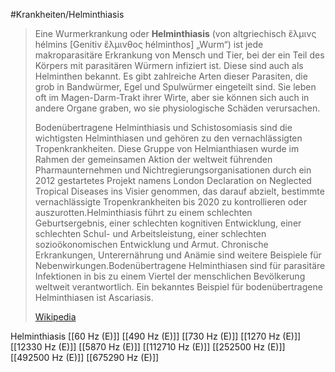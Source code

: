 #Krankheiten/Helminthiasis
> Eine Wurmerkrankung oder **Helminthiasis** (von altgriechisch ἕλμινς hélmins [Genitiv ἕλμινθος hélminthos] „Wurm“) ist jede makroparasitäre Erkrankung von Mensch und Tier, bei der ein Teil des Körpers mit parasitären Würmern infiziert ist. Diese sind auch als Helminthen bekannt. Es gibt zahlreiche Arten dieser Parasiten, die grob in Bandwürmer, Egel und Spulwürmer eingeteilt sind. Sie leben oft im Magen-Darm-Trakt ihrer Wirte, aber sie können sich auch in andere Organe graben, wo sie physiologische Schäden verursachen.
>
> Bodenübertragene Helminthiasis und Schistosomiasis sind die wichtigsten Helminthiasen und gehören zu den vernachlässigten Tropenkrankheiten. Diese Gruppe von Helmianthiasen wurde im Rahmen der gemeinsamen Aktion der weltweit führenden Pharmaunternehmen und Nichtregierungsorganisationen durch ein 2012 gestartetes Projekt namens London Declaration on Neglected Tropical Diseases ins Visier genommen, das darauf abzielt, bestimmte vernachlässigte Tropenkrankheiten bis 2020 zu kontrollieren oder auszurotten.Helminthiasis führt zu einem schlechten Geburtsergebnis, einer schlechten kognitiven Entwicklung, einer schlechten Schul- und Arbeitsleistung, einer schlechten sozioökonomischen Entwicklung und Armut. Chronische Erkrankungen, Unterernährung und Anämie sind weitere Beispiele für Nebenwirkungen.Bodenübertragene Helminthiasen sind für parasitäre Infektionen in bis zu einem Viertel der menschlichen Bevölkerung weltweit verantwortlich. Ein bekanntes Beispiel für bodenübertragene Helminthiasen ist Ascariasis.
>
> [Wikipedia](https://de.wikipedia.org/wiki/Wurmerkrankung)

Helminthiasis
[[60 Hz (E)]]
[[490 Hz (E)]]
[[730 Hz (E)]]
[[1270 Hz (E)]]
[[12330 Hz (E)]]
[[5870 Hz (E)]]
[[112710 Hz (E)]]
[[252500 Hz (E)]]
[[492500 Hz (E)]]
[[675290 Hz (E)]]